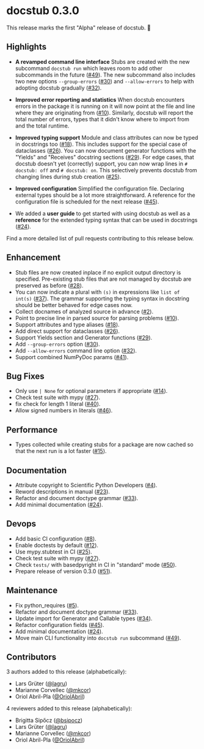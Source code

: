 # docstub 0.3.0

This release marks the first "Alpha" release of docstub. 🎉

## Highlights

- **A revamped command line interface**
  Stubs are created with the new subcommand `docstub run` which leaves room to add other subcommands in the future ([#49](https://github.com/scientific-python/docstub/pull/49)).
  The new subcommand also includes two new options `--group-errors` ([#30](https://github.com/scientific-python/docstub/pull/30)) and `--allow-errors` to help with adopting docstub gradually ([#32](https://github.com/scientific-python/docstub/pull/32)).

- **Improved error reporting and statistics**
  When docstub encounters errors in the package it is running on it will now point at the file and line where they are originating from ([#10](https://github.com/scientific-python/docstub/pull/10)).
  Similarly, docstub will report the total number of errors, types that it didn't know where to import from and the total runtime.

- **Improved typing support**
  Module and class attributes can now be typed in docstrings too ([#18](https://github.com/scientific-python/docstub/pull/18)).
  This includes support for the special case of dataclasses ([#26](https://github.com/scientific-python/docstub/pull/26)).
  You can now document generator functions with the "Yields" and "Receives" docstring sections ([#29](https://github.com/scientific-python/docstub/pull/29)).
  For edge cases, that docstub doesn't yet (correctly) support, you can now wrap lines in `# docstub: off` and `# docstub: on`.
  This selectively prevents docstub from changing lines during stub creation ([#25](https://github.com/scientific-python/docstub/pull/25)).

- **Improved configuration**
  Simplified the configuration file.
  Declaring external types should be a lot more straightforward.
  A reference for the configuration file is scheduled for the next release ([#45](https://github.com/scientific-python/docstub/pull/45)).

- We added a **user guide** to get started with using docstub as well as a **reference** for the extended typing syntax that can be used in docstrings ([#24](https://github.com/scientific-python/docstub/pull/24)).

Find a more detailed list of pull requests contributing to this release below.

## Enhancement

- Stub files are now created inplace if no explicit output directory is specified.
  Pre-existing stub files that are not managed by docstub are preserved as before ([#28](https://github.com/scientific-python/docstub/pull/28)).
- You can now indicate a plural with `(s)` in expressions like `list of int(s)`  ([#37](https://github.com/scientific-python/docstub/pull/37)).
  The grammar supporting the typing syntax in docstring should be better behaved for edge cases now.
- Collect docnames of analyzed source in advance ([#2](https://github.com/scientific-python/docstub/pull/2)).
- Point to precise line in parsed source for parsing problems ([#10](https://github.com/scientific-python/docstub/pull/10)).
- Support attributes and type aliases ([#18](https://github.com/scientific-python/docstub/pull/18)).
- Add direct support for dataclasses ([#26](https://github.com/scientific-python/docstub/pull/26)).
- Support Yields section and Generator functions ([#29](https://github.com/scientific-python/docstub/pull/29)).
- Add `--group-errors` option ([#30](https://github.com/scientific-python/docstub/pull/30)).
- Add `--allow-errors` command line option ([#32](https://github.com/scientific-python/docstub/pull/32)).
- Support combined NumPyDoc params ([#41](https://github.com/scientific-python/docstub/pull/41)).

## Bug Fixes

- Only use `| None` for optional parameters if appropriate ([#14](https://github.com/scientific-python/docstub/pull/14)).
- Check test suite with mypy ([#27](https://github.com/scientific-python/docstub/pull/27)).
- fix check for length 1 literal ([#40](https://github.com/scientific-python/docstub/pull/40)).
- Allow signed numbers in literals ([#46](https://github.com/scientific-python/docstub/pull/46)).

## Performance

- Types collected while creating stubs for a package are now cached so that the next run is a lot faster ([#15](https://github.com/scientific-python/docstub/pull/15)).

## Documentation

- Attribute copyright to Scientific Python Developers ([#4](https://github.com/scientific-python/docstub/pull/4)).
- Reword descriptions in manual ([#23](https://github.com/scientific-python/docstub/pull/23)).
- Refactor and document doctype grammar ([#33](https://github.com/scientific-python/docstub/pull/33)).
- Add minimal documentation ([#24](https://github.com/scientific-python/docstub/pull/24)).

## Devops

- Add basic CI configuration ([#8](https://github.com/scientific-python/docstub/pull/8)).
- Enable doctests by default ([#12](https://github.com/scientific-python/docstub/pull/12)).
- Use mypy.stubtest in CI ([#25](https://github.com/scientific-python/docstub/pull/25)).
- Check test suite with mypy ([#27](https://github.com/scientific-python/docstub/pull/27)).
- Check `tests/` with basedpyright in CI in "standard" mode ([#50](https://github.com/scientific-python/docstub/pull/50)).
- Prepare release of version 0.3.0 ([#51](https://github.com/scientific-python/docstub/pull/51)).

## Maintenance

- Fix python_requires ([#5](https://github.com/scientific-python/docstub/pull/5)).
- Refactor and document doctype grammar ([#33](https://github.com/scientific-python/docstub/pull/33)).
- Update import for Generator and Callable types ([#34](https://github.com/scientific-python/docstub/pull/34)).
- Refactor configuration fields ([#45](https://github.com/scientific-python/docstub/pull/45)).
- Add minimal documentation ([#24](https://github.com/scientific-python/docstub/pull/24)).
- Move main CLI functionality into `docstub run` subcommand ([#49](https://github.com/scientific-python/docstub/pull/49)).

## Contributors

3 authors added to this release (alphabetically):

- Lars Grüter ([@lagru](https://github.com/lagru))
- Marianne Corvellec ([@mkcor](https://github.com/mkcor))
- Oriol Abril-Pla ([@OriolAbril](https://github.com/OriolAbril))

4 reviewers added to this release (alphabetically):

- Brigitta Sipőcz ([@bsipocz](https://github.com/bsipocz))
- Lars Grüter ([@lagru](https://github.com/lagru))
- Marianne Corvellec ([@mkcor](https://github.com/mkcor))
- Oriol Abril-Pla ([@OriolAbril](https://github.com/OriolAbril))
